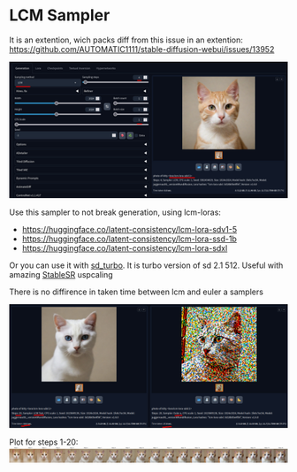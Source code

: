 # LCM Sampler

It is an extention, wich packs diff from this issue in an extention:
https://github.com/AUTOMATIC1111/stable-diffusion-webui/issues/13952

![](images/img1.jpg)

Use this sampler to not break generation, using lcm-loras: 
- https://huggingface.co/latent-consistency/lcm-lora-sdv1-5
- https://huggingface.co/latent-consistency/lcm-lora-ssd-1b
- https://huggingface.co/latent-consistency/lcm-lora-sdxl

Or you can use it with [sd_turbo](models/Stable-diffusion/sd_turbo.safetensors). It is turbo version of sd 2.1 512. Useful with amazing [StableSR](https://github.com/pkuliyi2015/sd-webui-stablesr) uspcaling


There is no diffirence in taken time between lcm and euler a samplers

![](images/img3.jpg)

Plot for steps 1-20:
![](images/img2.jpg)
